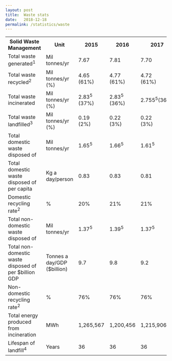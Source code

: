 ```yaml
---
layout: post
title:  Waste stats
date:   2018-12-18
permalink: /statistics/waste
---
```



<table class="table-h">
  <tr>
    <th class="tg-0pky">Solid Waste Management</th>
    <th class="tg-0pky">Unit</th>
    <th class="tg-0pky">2015</th>
    <th class="tg-0pky">2016</th>
    <th class="tg-0pky">2017</th>
  </tr>
  <tr>
    <td class="tg-0pky">Total waste generated<sup>1</sup></td>
    <td class="tg-0pky">Mil tonnes/yr</td>
    <td class="tg-0pky">7.67</td>
    <td class="tg-0pky">7.81</td>
    <td class="tg-0pky">7.70</td>
  </tr>
  <tr>
    <td class="tg-0pky">Total waste recycled<sup>2</sup></td>
    <td class="tg-0pky">Mil tonnes/yr<br>(%)</td>
    <td class="tg-0pky">4.65<br>(61%)</td>
    <td class="tg-0pky">4.77<br>(61%)</td>
    <td class="tg-0pky">4.72<br>(61%)</td>
  </tr>
  <tr>
    <td class="tg-0pky">Total waste incinerated</td>
    <td class="tg-0pky">Mil tonnes/yr<br>(%)</td>
    <td class="tg-0pky">2.83<sup>5</sup><br>(37%)</td>
    <td class="tg-0pky">2.83<sup>5</sup><br>(36%)</td>
    <td class="tg-0pky">2.755<sup>5</sup>(36%)</td>
  </tr>
  <tr>
    <td class="tg-0pky">Total waste landfilled<sup>3</sup></td>
    <td class="tg-0pky">Mil tonnes/yr<br>(%)</td>
    <td class="tg-0pky">0.19<br>(2%)</td>
    <td class="tg-0pky">0.22<br>(3%)</td>
    <td class="tg-0pky">0.22<br>(3%)</td>
  </tr>
  <tr>
    <td class="tg-0pky">Total domestic waste disposed of</td>
    <td class="tg-0pky">Mil tonnes/yr</td>
    <td class="tg-0pky">1.65<sup>5</sup></td>
    <td class="tg-0pky">1.66<sup>5</sup></td>
    <td class="tg-0pky">1.61<sup>5</sup></td>
  </tr>
  <tr>
    <td class="tg-0pky">Total domestic waste disposed of per capita</td>
    <td class="tg-0pky">Kg a day/person</td>
    <td class="tg-0pky">0.83</td>
    <td class="tg-0pky">0.83</td>
    <td class="tg-0pky">0.81</td>
  </tr>
  <tr>
    <td class="tg-0pky">Domestic recycling rate<sup>2</sup></td>
    <td class="tg-0pky">%</td>
    <td class="tg-0pky">20%</td>
    <td class="tg-0pky">21%</td>
    <td class="tg-0pky">21%</td>
  </tr>
  <tr>
    <td class="tg-0pky">Total non-domestic waste disposed of</td>
    <td class="tg-0pky">Mil tonnes/yr</td>
    <td class="tg-0pky">1.37<sup>5</sup></td>
    <td class="tg-0pky">1.39<sup>5</sup></td>
    <td class="tg-0pky">1.37<sup>5</sup></td>
  </tr>
  <tr>
    <td class="tg-0pky">Total non-domestic waste disposed of per $billion GDP</td>
    <td class="tg-0pky">Tonnes a day/GDP ($billion)</td>
    <td class="tg-0pky">9.7</td>
    <td class="tg-0pky">9.8</td>
    <td class="tg-0pky">9.2</td>
  </tr>
  <tr>
    <td class="tg-0pky">Non-domestic recycling rate<sup>2</sup></td>
    <td class="tg-0pky">%</td>
    <td class="tg-0pky">76%</td>
    <td class="tg-0pky">76%</td>
    <td class="tg-0pky">76%</td>
  </tr>
  <tr>
    <td class="tg-0pky">Total energy produced from incineration</td>
    <td class="tg-0pky">MWh</td>
    <td class="tg-0pky">1,265,567</td>
    <td class="tg-0pky">1,200,456</td>
    <td class="tg-0pky">1,215,906</td>
  </tr>
  <tr>
    <td class="tg-0pky">Lifespan of landfill<sup>4</sup></td>
    <td class="tg-0pky">Years</td>
    <td class="tg-0pky">36</td>
    <td class="tg-0pky">36</td>
    <td class="tg-0pky">36</td>
  </tr>
</table>
